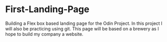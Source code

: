 # First-Landing-Page
Building a Flex box based landing page for the Odin Project.
In this project I will also be practicing using git.
This page will be based on a brewery as I hope to build my company a website. 
